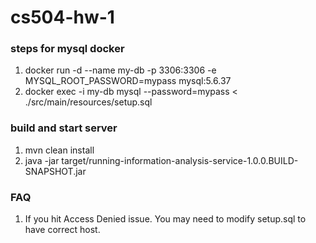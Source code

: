 # cs504-hw-1

### steps for mysql docker
1. docker run -d --name my-db -p 3306:3306 -e MYSQL_ROOT_PASSWORD=mypass mysql:5.6.37
2. docker exec -i my-db mysql --password=mypass < ./src/main/resources/setup.sql

### build and start server
1. mvn clean install
2. java -jar target/running-information-analysis-service-1.0.0.BUILD-SNAPSHOT.jar 

### FAQ
1. If you hit Access Denied issue. You may need to modify setup.sql to have correct host.
